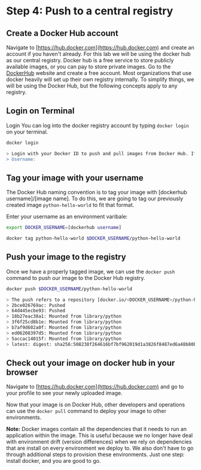 # Step 4: Push to a central registry

## Create a Docker Hub account

Navigate to [https://hub.docker.com](https://hub.docker.com) and create an account if you haven't already. For this lab we will be using the docker hub as our central registry. Docker hub is a free service to store publicly available images, or you can pay to store private images. Go to the [DockerHub](https://hub.docker.com) website and create a free account. Most organizations that use docker heavily will set up their own registry internally. To simplify things, we will be using the Docker Hub, but the following concepts apply to any registry.

## Login on Terminal

Login You can log into the docker registry account by typing `docker login` on your terminal.

```bash
docker login
```

```bash
> Login with your Docker ID to push and pull images from Docker Hub. If you don't have a Docker ID, head over to https://hub.docker.com to create one.
> Username:
```

## Tag your image with your username

The Docker Hub naming convention is to tag your image with \[dockerhub username\]/\[image name\]. To do this, we are going to tag our previously created image `python-hello-world` to fit that format.

Enter your username as an environment varibale:

```bash
export DOCKER_USERNAME=[dockerhub username]
```

```bash
docker tag python-hello-world $DOCKER_USERNAME/python-hello-world
```

## Push your image to the registry

Once we have a properly tagged image, we can use the `docker push` command to push our image to the Docker Hub registry.

```bash
docker push $DOCKER_USERNAME/python-hello-world
```

```bash
> The push refers to a repository [docker.io/<DOCKER_USERNAME>/python-hello-world]
> 2bce026769ac: Pushed 
> 64d445ecbe93: Pushed 
> 18b27eac38a1: Mounted from library/python 
> 3f6f25cd8b1e: Mounted from library/python 
> b7af9d602a0f: Mounted from library/python 
> ed06208397d5: Mounted from library/python 
> 5accac14015f: Mounted from library/python 
> latest: digest: sha256:508238f264616bf7bf962019d1a3826f8487ed6a48b80bf41fd3996c7175fd0f size: 1786
```

## Check out your image on docker hub in your browser

Navigate to [https://hub.docker.com](https://hub.docker.com) and go to your profile to see your newly uploaded image.

Now that your image is on Docker Hub, other developers and operations can use the `docker pull` command to deploy your image to other environments.

**Note:** Docker images contain all the dependencies that it needs to run an application within the image. This is useful because we no longer have deal with environment drift \(version differences\) when we rely on dependencies that are install on every environment we deploy to. We also don't have to go through additional steps to provision these environments. Just one step: install docker, and you are good to go.

